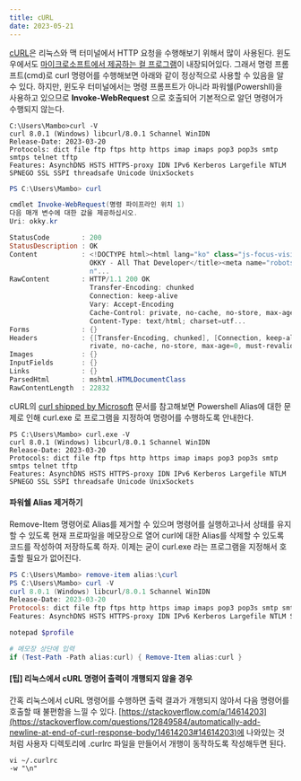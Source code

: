 ```yaml
---
title: cURL
date: 2023-05-21
---
```

 
[cURL](https://curl.se/)은 리눅스와 맥 터미널에서 HTTP 요청을 수행해보기 위해서 많이 사용된다. 윈도우에서도 [마이크로소프트에서 제공하는 컬 프로그램](https://curl.se/windows/microsoft.html)이 내장되어있다. 그래서 명령 프롬프트(cmd)로 curl 명령어를 수행해보면 아래와 같이 정상적으로 사용할 수 있음을 알 수 있다. 하지만, 윈도우 터미널에서는 명령 프롬프트가 아니라 파워쉘(Powershll)을 사용하고 있으므로 __Invoke-WebRequest__ 으로 호출되어 기본적으로 알던 명령어가 수행되지 않는다.

```shell 명령 프롬프트
C:\Users\Mambo>curl -V
curl 8.0.1 (Windows) libcurl/8.0.1 Schannel WinIDN
Release-Date: 2023-03-20
Protocols: dict file ftp ftps http https imap imaps pop3 pop3s smtp smtps telnet tftp
Features: AsynchDNS HSTS HTTPS-proxy IDN IPv6 Kerberos Largefile NTLM SPNEGO SSL SSPI threadsafe Unicode UnixSockets
```

```powershell Windows Terminal
PS C:\Users\Mambo> curl

cmdlet Invoke-WebRequest(명령 파이프라인 위치 1)
다음 매개 변수에 대한 값을 제공하십시오. 
Uri: okky.kr

StatusCode        : 200
StatusDescription : OK
Content           : <!DOCTYPE html><html lang="ko" class="js-focus-visible h-full"><head><meta charSet="utf-8"/><title>
                    OKKY - All That Developer</title><meta name="robots" content="index,follow"/><meta name="descriptio
                    n"...
RawContent        : HTTP/1.1 200 OK
                    Transfer-Encoding: chunked
                    Connection: keep-alive
                    Vary: Accept-Encoding
                    Cache-Control: private, no-cache, no-store, max-age=0, must-revalidate
                    Content-Type: text/html; charset=utf...
Forms             : {}
Headers           : {[Transfer-Encoding, chunked], [Connection, keep-alive], [Vary, Accept-Encoding], [Cache-Control, p
                    rivate, no-cache, no-store, max-age=0, must-revalidate]...}
Images            : {}
InputFields       : {}
Links             : {}
ParsedHtml        : mshtml.HTMLDocumentClass
RawContentLength  : 22832
```

cURL의 [curl shipped by Microsoft](https://curl.se/windows/microsoft.html) 문서를 참고해보면 Powershell Alias에 대한 문제로 인해 curl.exe 로 프로그램을 지정하여 명령어를 수행하도록 안내한다.

```shell
PS C:\Users\Mambo> curl.exe -V
curl 8.0.1 (Windows) libcurl/8.0.1 Schannel WinIDN
Release-Date: 2023-03-20
Protocols: dict file ftp ftps http https imap imaps pop3 pop3s smtp smtps telnet tftp
Features: AsynchDNS HSTS HTTPS-proxy IDN IPv6 Kerberos Largefile NTLM SPNEGO SSL SSPI threadsafe Unicode UnixSockets
```

#### 파워쉘 Alias 제거하기
Remove-Item 명령어로 Alias를 제거할 수 있으며 명령어를 실행하고나서 상태를 유지할 수 있도록 현재 프로파일을 메모장으로 열어 curl에 대한 Alias를 삭제할 수 있도록 코드를 작성하여 저장하도록 하자. 이제는 굳이 curl.exe 라는 프로그램을 지정해서 호출할 필요가 없어진다.

```powershell Windows Terminal
PS C:\Users\Mambo> remove-item alias:\curl
PS C:\Users\Mambo> curl -V
curl 8.0.1 (Windows) libcurl/8.0.1 Schannel WinIDN
Release-Date: 2023-03-20
Protocols: dict file ftp ftps http https imap imaps pop3 pop3s smtp smtps telnet tftp
Features: AsynchDNS HSTS HTTPS-proxy IDN IPv6 Kerberos Largefile NTLM SPNEGO SSL SSPI threadsafe Unicode UnixSockets

notepad $profile

# 메모장 상단에 입력
if (Test-Path -Path alias:curl) { Remove-Item alias:curl }
```

#### [팁] 리눅스에서 cURL 명령어 출력이 개행되지 않을 경우
간혹 리눅스에서 cURL 명령어를 수행하면 출력 결과가 개행되지 않아서 다음 명령어를 호출할 때 불편함을 느낄 수 있다. [https://stackoverflow.com/a/14614203](https://stackoverflow.com/questions/12849584/automatically-add-newline-at-end-of-curl-response-body/14614203#14614203)에 나와있는 것처럼 사용자 디렉토리에 .curlrc 파일을 만들어서 개행이 동작하도록 작성해두면 된다.

```shell Terminal
vi ~/.curlrc
-w "\n"
```
